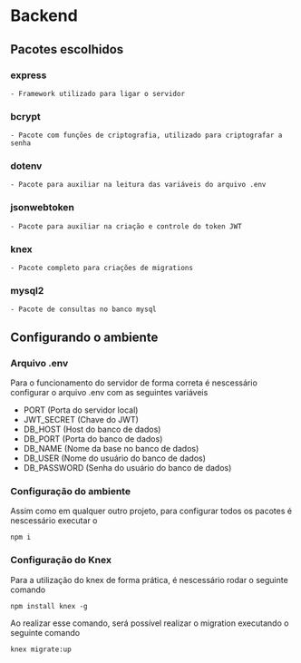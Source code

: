 # Backend

## Pacotes escolhidos

### express
    - Framework utilizado para ligar o servidor
### bcrypt
    - Pacote com funções de criptografia, utilizado para criptografar a senha
### dotenv
    - Pacote para auxiliar na leitura das variáveis do arquivo .env
### jsonwebtoken
    - Pacote para auxiliar na criação e controle do token JWT
### knex
    - Pacote completo para criações de migrations
### mysql2
    - Pacote de consultas no banco mysql

## Configurando o ambiente
### Arquivo .env
Para o funcionamento do servidor de forma correta é nescessário configurar o arquivo .env com as seguintes variáveis

- PORT (Porta do servidor local)
- JWT_SECRET (Chave do JWT)
- DB_HOST (Host do banco de dados)
- DB_PORT (Porta do banco de dados)
- DB_NAME (Nome da base no banco de dados)
- DB_USER (Nome do usuário do banco de dados)
- DB_PASSWORD (Senha do usuário do banco de dados)

### Configuração do ambiente
Assim como em qualquer outro projeto, para configurar todos os pacotes é nescessário executar o 

```npm i```

### Configuração do Knex
Para a utilização do knex de forma prática, é nescessário rodar o seguinte comando

```npm install knex -g```

Ao realizar esse comando, será possível realizar o migration executando o seguinte comando

```knex migrate:up```